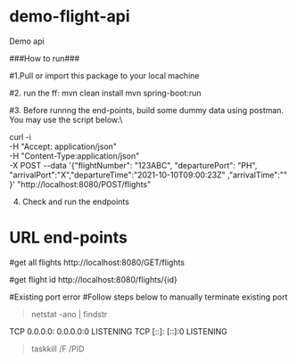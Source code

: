 # demo-flight-api
Demo api




###How to run###

#1.Pull or import this package to your local machine

#2. run the ff:
  mvn clean install
  mvn spring-boot:run
  
#3. Before runnng the end-points, build some dummy data using postman. You may use the script below:\

curl -i \
-H "Accept: application/json" \
-H "Content-Type:application/json" \
-X POST --data 
  '{"flightNumber": "123ABC", "departurePort": "PH", "arrivalPort":"X","departureTime":"2021-10-10T09:00:23Z" ,"arrivalTime":"" }' "http://localhost:8080/POST/flights"


4. Check and run the endpoints

# URL end-points

#get all flights
http://localhost:8080/GET/flights

#get flight id
http://localhost:8080/flights/{id}





#Existing port error
#Follow steps below to manually terminate existing port

> netstat -ano | findstr *<port used>*

  TCP    0.0.0.0:*<port used>*  0.0.0.0:0              LISTENING       *<pid>*
  TCP    [::]:*<port used>*     [::]:0                 LISTENING       *<pid>*

> taskkill /F /PID *<pid>*
